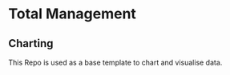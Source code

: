 # Total Management


## Charting
This Repo is used as a base template to chart and visualise data.


